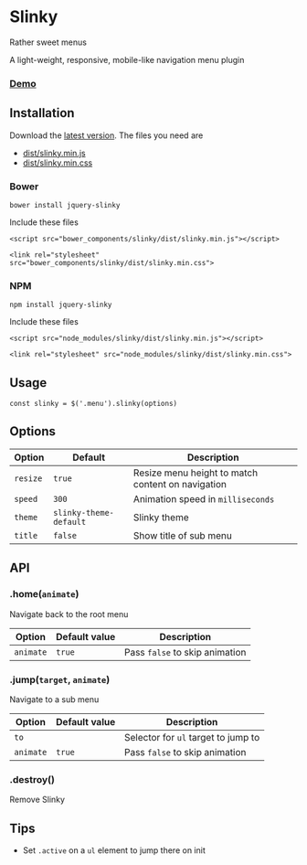 # Slinky

Rather sweet menus

A light-weight, responsive, mobile-like navigation menu plugin

### [Demo](http://alizahid.github.io/slinky/)

## Installation

Download the [latest version](https://github.com/alizahid/slinky/releases). The files you need are

- [dist/slinky.min.js](dist/slinky.min.js)
- [dist/slinky.min.css](dist/slinky.min.css)

### Bower

	bower install jquery-slinky

Include these files

	<script src="bower_components/slinky/dist/slinky.min.js"></script>

	<link rel="stylesheet" src="bower_components/slinky/dist/slinky.min.css">

### NPM

	npm install jquery-slinky

Include these files

	<script src="node_modules/slinky/dist/slinky.min.js"></script>

	<link rel="stylesheet" src="node_modules/slinky/dist/slinky.min.css">

## Usage

    const slinky = $('.menu').slinky(options)

## Options

Option | Default | Description
------ | ------- | -----------
`resize` | `true` | Resize menu height to match content on navigation
`speed` | `300` | Animation speed in `milliseconds`
`theme` | `slinky-theme-default` | Slinky theme
`title` | `false` | Show title of sub menu

## API

### .home(`animate`)

Navigate back to the root menu

Option | Default value | Description
------ | ------------- | -----------
`animate` | `true` | Pass `false` to skip animation

### .jump(`target`, `animate`)

Navigate to a sub menu

Option | Default value | Description
------ | ------------- | -----------
`to` |  | Selector for `ul` target to jump to
`animate` | `true` | Pass `false` to skip animation

### .destroy()

Remove Slinky

## Tips

- Set `.active` on a `ul` element to jump there on init
